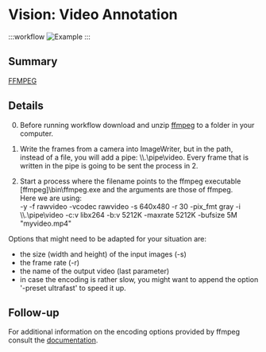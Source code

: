 # Vision: Video Annotation

:::workflow
![Example](~/workflows/examples.starter/Vision/MP4Writer/MP4Writer.bonsai)
:::

## Summary
[FFMPEG](https://website-name.com)


## Details
0. Before running workflow download and unzip [ffmpeg](https://github.com/BtbN/FFmpeg-Builds/releases/download/latest/ffmpeg-master-latest-win64-gpl-shared.zip) to a folder in your computer. 

1. Write the frames from a camera into ImageWriter, but in the path, instead of a file, you will add a pipe: \\\\.\pipe\video. Every frame that is written in the pipe is going to be sent the process in 2.

2. Start a process where the filename points to the ffmpeg executable \[ffmpeg\]\bin\ffmpeg.exe and the arguments are those of ffmpeg.  
Here we are using:  
-y -f rawvideo -vcodec rawvideo  -s 640x480 -r 30 -pix_fmt gray -i \\\\.\pipe\video -c:v libx264 -b:v 5212K -maxrate 5212K -bufsize 5M "myvideo.mp4"  

Options that might need to be adapted for your situation are:
- the size (width and height) of the input images (-s)
- the frame rate (-r)
- the name of the output video (last parameter)
- in case the encoding is rather slow, you might want to append the option '-preset ultrafast' to speed it up.

 ## Follow-up
For additional information on the encoding options provided by ffmpeg consult the [documentation](https://ffmpeg.org/ffmpeg.html). 


